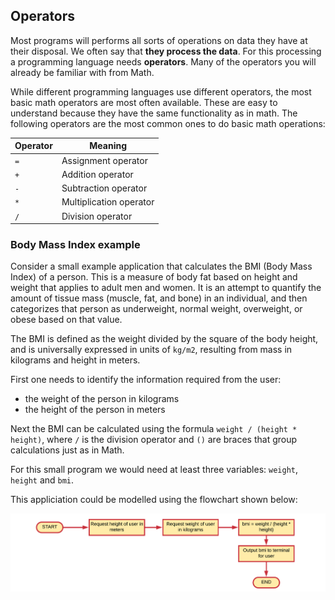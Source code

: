 ## Operators

Most programs will performs all sorts of operations on data they have at their disposal. We often say that **they process the data**. For this processing a programming language needs **operators**. Many of the operators you will already be familiar with from Math.

While different programming languages use different operators, the most basic math operators are most often available. These are easy to understand because they have the same functionality as in math. The following operators are the most common ones to do basic math operations:

| Operator | Meaning |
| --- | --- |
| `=` | Assignment operator |
| `+` | Addition operator |
| `-` | Subtraction operator |
| `*` | Multiplication operator |
| `/` | Division operator |

### Body Mass Index example

Consider a small example application that calculates the BMI (Body Mass Index) of a person. This is a measure of body fat based on height and weight that applies to adult men and women. It is an attempt to quantify the amount of tissue mass (muscle, fat, and bone) in an individual, and then categorizes that person as underweight, normal weight, overweight, or obese based on that value.

The BMI is defined as the weight divided by the square of the body height, and is universally expressed in units of `kg/m2`, resulting from mass in kilograms and height in meters.

First one needs to identify the information required from the user:
* the weight of the person in kilograms
* the height of the person in meters

Next the BMI can be calculated using the formula `weight / (height * height)`, where `/` is the division operator and `()` are braces that group calculations just as in Math.

For this small program we would need at least three variables: `weight`, `height` and `bmi`.

This appliciation could be modelled using the flowchart shown below:

![Flowchart of simple BMI application](img/flowchart_bmi_example.png)